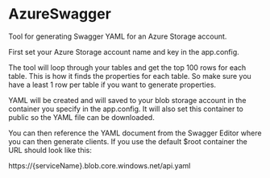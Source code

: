 # AzureSwagger
Tool for generating Swagger YAML for an Azure Storage account.

First set your Azure Storage account name and key in the app.config.

The tool will loop through your tables and get the top 100 rows for each table. This is how it finds the properties for each table. So make sure you have a least 1 row per table if you want to generate properties.

YAML will be created and will saved to your blob storage account in the container you specify in the app.config. It will also set this container to public so the YAML file can be downloaded.

You can then reference the YAML document from the Swagger Editor where you can then generate clients. If you use the default $root container the URL should look like this:

https://{serviceName}.blob.core.windows.net/api.yaml
